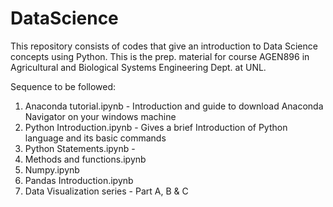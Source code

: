 # DataScience
This repository consists of codes that give an introduction to Data Science concepts using Python. This is the prep. material for course AGEN896 in Agricultural and Biological Systems Engineering Dept. at UNL.

Sequence to be followed:
  1. Anaconda tutorial.ipynb - Introduction and guide to download Anaconda Navigator on your windows machine
  2. Python Introduction.ipynb - Gives a brief Introduction of Python language and its basic commands
  3. Python Statements.ipynb - 
  4. Methods and functions.ipynb
  5. Numpy.ipynb
  6. Pandas Introduction.ipynb
  7. Data Visualization series - Part A, B & C
  
